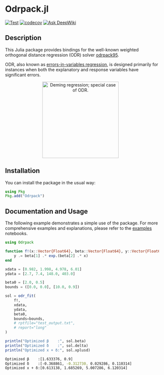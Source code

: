 # Odrpack.jl

[![Test](https://github.com/HugoMVale/Odrpack.jl/actions/workflows/test.yml/badge.svg)](https://github.com/HugoMVale/Odrpack.jl/actions)
[![codecov](https://codecov.io/gh/HugoMVale/Odrpack.jl/graph/badge.svg?token=pec9zA3pQY)](https://codecov.io/gh/HugoMVale/Odrpack.jl)
[![Ask DeepWiki](https://deepwiki.com/badge.svg)](https://deepwiki.com/HugoMVale/Odrpack.jl)

## Description

This Julia package provides bindings for the well-known weighted orthogonal distance regression
(ODR) solver [odrpack95]. 

ODR, also known as [errors-in-variables regression], is designed primarily for instances when both
the explanatory and response variables have significant errors. 

<p align="center">
  <img src="https://upload.wikimedia.org/wikipedia/commons/thumb/8/81/Total_least_squares.svg/220px-Total_least_squares.svg.png" width="250" alt="Deming regression; special case of ODR." style="margin-right: 10px;">
</p>

[errors-in-variables regression]: https://en.wikipedia.org/wiki/Errors-in-variables_models
[odrpack95]: https://github.com/HugoMVale/odrpack95


## Installation

You can install the package in the usual way:

```julia
using Pkg
Pkg.add("Odrpack")
```

## Documentation and Usage

The following example demonstrates a simple use of the package. For more comprehensive examples and explanations, please refer to the [examples](./examples) notebooks.

```julia
using Odrpack

function f!(x::Vector{Float64}, beta::Vector{Float64}, y::Vector{Float64})
    y .= beta[1] .* exp.(beta[2] .* x)
end

xdata = [0.982, 1.998, 4.978, 6.01]
ydata = [2.7, 7.4, 148.0, 403.0]

beta0 = [2.0, 0.5]
bounds = ([0.0, 0.0], [10.0, 0.9])

sol = odr_fit(
    f!,
    xdata,
    ydata,
    beta0,
    bounds=bounds,
    # rptfile="test_output.txt",
    # report="long"
)

println("Optimized β    :", sol.beta)
println("Optimized δ    :", sol.delta)
println("Optimized x + δ:", sol.xplusd)
```

```sh
Optimized β    :[1.633376, 0.9]
Optimized δ    :[-0.368861, -0.312730, 0.029286, 0.110314]
Optimized x + δ:[0.613138, 1.685269, 5.007286, 6.120314]
```

